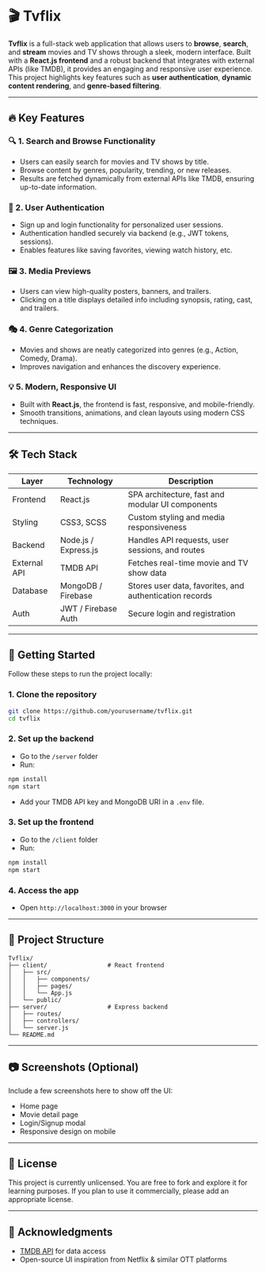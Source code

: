 
# 🎬 Tvflix

**Tvflix** is a full-stack web application that allows users to **browse**, **search**, and **stream** movies and TV shows through a sleek, modern interface. Built with a **React.js frontend** and a robust backend that integrates with external APIs (like TMDB), it provides an engaging and responsive user experience. This project highlights key features such as **user authentication**, **dynamic content rendering**, and **genre-based filtering**.

---

## 🔥 Key Features

### 🔍 1. **Search and Browse Functionality**
- Users can easily search for movies and TV shows by title.
- Browse content by genres, popularity, trending, or new releases.
- Results are fetched dynamically from external APIs like TMDB, ensuring up-to-date information.

### 🔐 2. **User Authentication**
- Sign up and login functionality for personalized user sessions.
- Authentication handled securely via backend (e.g., JWT tokens, sessions).
- Enables features like saving favorites, viewing watch history, etc.

### 🖼️ 3. **Media Previews**
- Users can view high-quality posters, banners, and trailers.
- Clicking on a title displays detailed info including synopsis, rating, cast, and trailers.

### 🎭 4. **Genre Categorization**
- Movies and shows are neatly categorized into genres (e.g., Action, Comedy, Drama).
- Improves navigation and enhances the discovery experience.

### 💡 5. **Modern, Responsive UI**
- Built with **React.js**, the frontend is fast, responsive, and mobile-friendly.
- Smooth transitions, animations, and clean layouts using modern CSS techniques.

---

## 🛠️ Tech Stack

| Layer       | Technology            | Description                                              |
|-------------|------------------------|----------------------------------------------------------|
| Frontend    | React.js               | SPA architecture, fast and modular UI components         |
| Styling     | CSS3, SCSS             | Custom styling and media responsiveness                  |
| Backend     | Node.js / Express.js   | Handles API requests, user sessions, and routes          |
| External API| TMDB API               | Fetches real-time movie and TV show data                |
| Database    | MongoDB / Firebase     | Stores user data, favorites, and authentication records  |
| Auth        | JWT / Firebase Auth    | Secure login and registration                           |

---

## 🚀 Getting Started

Follow these steps to run the project locally:

### 1. Clone the repository
```bash
git clone https://github.com/yourusername/tvflix.git
cd tvflix
```

### 2. Set up the backend
- Go to the `/server` folder
- Run:
```bash
npm install
npm start
```
- Add your TMDB API key and MongoDB URI in a `.env` file.

### 3. Set up the frontend
- Go to the `/client` folder
- Run:
```bash
npm install
npm start
```

### 4. Access the app
- Open `http://localhost:3000` in your browser

---

## 📁 Project Structure

```
Tvflix/
├── client/                 # React frontend
│   ├── src/
│   │   ├── components/
│   │   ├── pages/
│   │   └── App.js
│   └── public/
├── server/                 # Express backend
│   ├── routes/
│   ├── controllers/
│   └── server.js
└── README.md
```

---

## 📷 Screenshots (Optional)

Include a few screenshots here to show off the UI:
- Home page
- Movie detail page
- Login/Signup modal
- Responsive design on mobile

---

## 📄 License

This project is currently unlicensed. You are free to fork and explore it for learning purposes. If you plan to use it commercially, please add an appropriate license.

---

## 🙌 Acknowledgments

- [TMDB API](https://www.themoviedb.org/documentation/api) for data access
- Open-source UI inspiration from Netflix & similar OTT platforms
